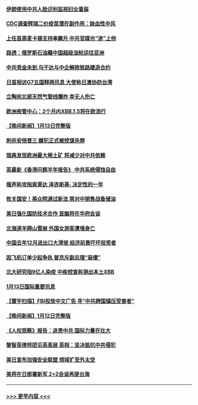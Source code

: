 #### [伊朗使用中共人脸识别监视妇女着装](../pages/prog202/a103624840.md?t=01150043) 
#### [CDC调查辉瑞二价疫苗潜在副作用：缺血性中风](../pages/prog202/a103624837.md?t=01150043) 
#### [上任首周麦卡锡支持率飙升 中共官媒也“迷”上他](../pages/prog202/a103624832.md?t=01150043) 
#### [路透：俄罗斯石油藉中国超级油轮运往亚洲](../pages/prog202/a103624774.md?t=01150043) 
#### [中共资金未到 乌干达与中企解除铁路建造合约](../pages/prog202/a103624770.md?t=01150043) 
#### [日首相访G7五国释两讯息 大使称日澳协防台湾](../pages/prog202/a103624695.md?t=01150043) 
#### [立陶宛北部天然气管线爆炸 幸无人伤亡](../pages/prog202/a103624680.md?t=01150043) 
#### [欧洲疾管中心：2个月内XBB.1.5将在欧流行](../pages/prog202/a103624665.md?t=01150043) 
#### [【晚间新闻】1月13日完整版](../pages/prog202/a103624653.md?t=01150043) 
#### [刺杀安倍晋三 嫌犯正式被控谋杀罪](../pages/prog202/a103624554.md?t=01150043) 
#### [瑞典发现欧洲最大稀土矿 将减少对中共依赖](../pages/prog202/a103624557.md?t=01150043) 
#### [英最新《香港问题半年报告》 中共系统侵蚀自由](../pages/prog202/a103624555.md?t=01150043) 
#### [俄声称攻陷索莱达 泽连斯基: 决定性的一年](../pages/prog202/a103624552.md?t=01150043) 
#### [攸关国安！美众院通过新法 禁对中销售战备储油](../pages/prog202/a103624379.md?t=01150043) 
#### [美日强化国防技术合作 首脑将在华府会谈](../pages/prog202/a103624380.md?t=01150043) 
#### [北海道羊蹄山雪崩 外国女游客遭埋身亡](../pages/prog202/a103624199.md?t=01150043) 
#### [中国去年12月进出口大滑坡 经济前景吓坏投资者](../pages/prog202/a103624145.md?t=01150043) 
#### [因飞机订单少起争执 普京斥副总理“装傻”](../pages/prog202/a103624130.md?t=01150043) 
#### [北大研究指9亿人染疫 中疾控宣称测出本土XBB](../pages/prog202/a103624126.md?t=01150043) 
#### [1月13日国际重要讯息](../pages/prog202/a103624131.md?t=01150043) 
#### [【寰宇扫描】FBI投放中文广告 寻“中共跨国镇压受害者”](../pages/prog202/a103623915.md?t=01150043) 
#### [【晚间新闻】1月12日完整版](../pages/prog202/a103623902.md?t=01150043) 
#### [《人权观察》报告：追责中共 国际力量在壮大](../pages/prog202/a103623632.md?t=01150043) 
#### [黎智英律师团见英高层 英相：坚决抵抗中共侵犯](../pages/prog202/a103623630.md?t=01150043) 
#### [美日宣布加强安全联盟 领域扩至外太空](../pages/prog202/a103623615.md?t=01150043) 
#### [美将在日部署新军 2+2会谈再提台海](../pages/prog202/a103623387.md?t=01150043) 

----
#### [ >>> 更早内容 <<< ](../indexes/prog202-earlier.md)
